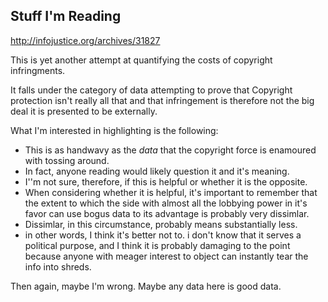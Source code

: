 ## Stuff I'm Reading

http://infojustice.org/archives/31827

This is yet another attempt at quantifying the costs of copyright infringments.

It falls under the category of data attempting to prove that Copyright protection isn't really all that and that infringement is therefore not the big deal it is presented to be externally. 

What I'm interested in highlighting is the following:

* This is as handwavy as the *data* that the copyright force is enamoured with tossing around.
* In fact, anyone reading would likely question it and it's meaning.
* I''m not sure, therefore, if this is helpful or whether it is the opposite. 
* When considering whether it is helpful, it's important to remember that the extent to which the side with almost all the lobbying power in it's favor can use bogus data to its advantage is probably very dissimlar. 
* Dissimlar, in this circumstance, probably means substantially less.
* in other words, I think it's better not to. i don't know that it serves a political purpose, and I think it is probably damaging to the point because anyone with meager interest to object can instantly tear the info into shreds. 

Then again, maybe I'm wrong. Maybe any data here is good data. 